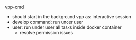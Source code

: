 vpp-cmd
  - should start in the background vpp as:
  interactive session
  - develop command: run under user
  - user: run under user all tasks inside docker container
    - resolve permission issues
